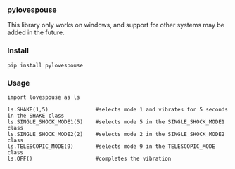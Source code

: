 ### pylovespouse
This library only works on windows, and support for other systems may be added in the future.
### Install
```
pip install pylovespouse
```
### Usage
```
import lovespouse as ls

ls.SHAKE(1,5) 				#selects mode 1 and vibrates for 5 seconds in the SHAKE class
ls.SINGLE_SHOCK_MODE1(5)    #selects mode 5 in the SINGLE_SHOCK_MODE1 class
ls.SINGLE_SHOCK_MODE2(2)    #selects mode 2 in the SINGLE_SHOCK_MODE2 class
ls.TELESCOPIC_MODE(9)       #selects mode 9 in the TELESCOPIC_MODE class
ls.OFF()                    #completes the vibration
```